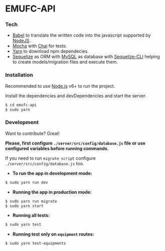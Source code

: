 # EMUFC-API

### Tech

* [Babel](https://babeljs.io/) to translate the written code into the javascript supported by [NodeJS](https://nodejs.org/en/).
* [Mocha](https://mochajs.org/) with [Chai](http://chaijs.com/) for tests.
* [Yarn](https://yarnpkg.com/en/) to download npm dependecies.
* [Sequelize](http://docs.sequelizejs.com/) as ORM with [MySQL](https://www.mysql.com/) as database with [Sequelize-CLI](https://github.com/sequelize/cli) helping to create models/migration files and execute them.


### Installation

Recommended to use [Node.js](https://nodejs.org/) v6+ to run the project.

Install the dependencies and devDependencies and start the server.

```sh
$ cd emufc-api
$ sudo yarn
```

### Development

Want to contribute? Great!

**Please, first configure `./server/src/config/database.js` file or use configured variables before running commands.**

If you need to run `migrate script` configure `./server/src/config/database.js` too.

- **To run the app in development mode:**
```sh
$ sudo yarn run dev
```

- **Running the app in production mode:**
```sh
$ sudo yarn run migrate
$ sudo yarn start
```

- **Running all tests:**
```sh
$ sudo yarn test
```

- **Running test only on `equipment` routes:**
```sh
$ sudo yarn test-equipments
```
